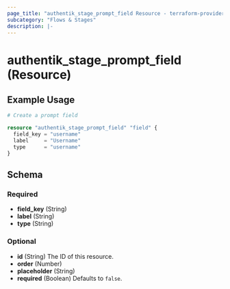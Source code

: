 ```yaml
---
page_title: "authentik_stage_prompt_field Resource - terraform-provider-authentik"
subcategory: "Flows & Stages"
description: |-
---
```


# authentik_stage_prompt_field (Resource)

## Example Usage

```terraform
# Create a prompt field

resource "authentik_stage_prompt_field" "field" {
  field_key = "username"
  label     = "Username"
  type      = "username"
}
```

<!-- schema generated by tfplugindocs -->
## Schema

### Required

- **field_key** (String)
- **label** (String)
- **type** (String)

### Optional

- **id** (String) The ID of this resource.
- **order** (Number)
- **placeholder** (String)
- **required** (Boolean) Defaults to `false`.
